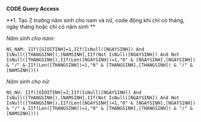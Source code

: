**CODE Query Access**

**1. Tạo 2 trường năm sinh cho nam và nữ, code động khi chỉ có tháng, ngày tháng hoặc chỉ có năm sinh
**

_Năm sinh cho nam:_

```
NS_NAM: IIf([GIOITINH]=1,IIf(IsNull([NGAYSINH]) And IsNull([THANGSINH]),[NAMSINH],IIf(Not IsNull([NGAYSINH]) And Not IsNull([THANGSINH]),IIf(Len([NGAYSINH])=1,"0" & [NGAYSINH],[NGAYSINH]) & "/" & IIf(Len([THANGSINH])=1,"0" & [THANGSINH],[THANGSINH]) & "/" & [NAMSINH])))
```

_Năm sinh cho nữ:_

```
NS_NU: IIf([GIOITINH]=2,IIf(IsNull([NGAYSINH]) And IsNull([THANGSINH]),[NAMSINH],IIf(Not IsNull([NGAYSINH]) And Not IsNull([THANGSINH]),IIf(Len([NGAYSINH])=1,"0" & [NGAYSINH],[NGAYSINH]) & "/" & IIf(Len([THANGSINH])=1,"0" & [THANGSINH],[THANGSINH]) & "/" & [NAMSINH])))
```
